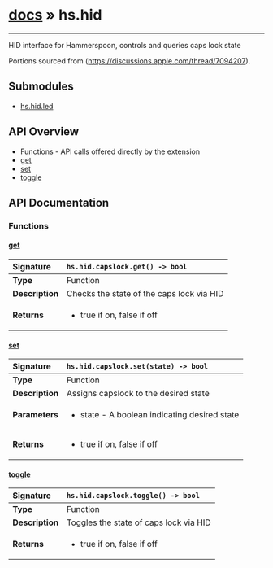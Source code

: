 # [docs](index.md) » hs.hid
---

HID interface for Hammerspoon, controls and queries caps lock state

Portions sourced from (https://discussions.apple.com/thread/7094207).

## Submodules
 * [hs.hid.led](hs.hid.led.md)

## API Overview
* Functions - API calls offered directly by the extension
 * [get](#get)
 * [set](#set)
 * [toggle](#toggle)

## API Documentation

### Functions

#### [get](#get)
| <span style="float: left;">**Signature**</span> | <span style="float: left;">`hs.hid.capslock.get() -> bool` </span>                                                          |
| -----------------------------------------------------|---------------------------------------------------------------------------------------------------------|
| **Type**                                             | Function |
| **Description**                                      | Checks the state of the caps lock via HID |
| **Returns**                                          | <ul><li>true if on, false if off</li></ul> |

#### [set](#set)
| <span style="float: left;">**Signature**</span> | <span style="float: left;">`hs.hid.capslock.set(state) -> bool` </span>                                                          |
| -----------------------------------------------------|---------------------------------------------------------------------------------------------------------|
| **Type**                                             | Function |
| **Description**                                      | Assigns capslock to the desired state |
| **Parameters**                                       | <ul><li>state - A boolean indicating desired state</li></ul> |
| **Returns**                                          | <ul><li>true if on, false if off</li></ul> |

#### [toggle](#toggle)
| <span style="float: left;">**Signature**</span> | <span style="float: left;">`hs.hid.capslock.toggle() -> bool` </span>                                                          |
| -----------------------------------------------------|---------------------------------------------------------------------------------------------------------|
| **Type**                                             | Function |
| **Description**                                      | Toggles the state of caps lock via HID |
| **Returns**                                          | <ul><li>true if on, false if off</li></ul> |

